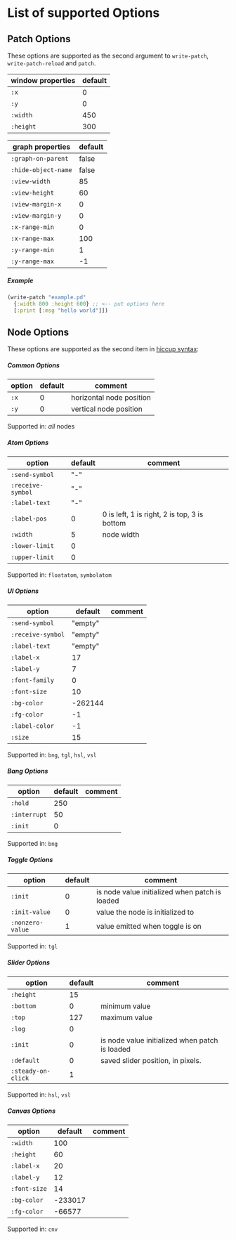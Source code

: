 # List of supported Options

## Patch Options

These options are supported as the second argument to `write-patch`, `write-patch-reload` and `patch`.

| window properties | default |
|-------------------|---------|
| `:x`              | 0       |
| `:y`              | 0       |
| `:width`          | 450     |
| `:height`         | 300     |

| graph properties    | default |
|---------------------|---------|
| `:graph-on-parent`  | false   |
| `:hide-object-name` | false   |
| `:view-width`       | 85      |
| `:view-height`      | 60      |
| `:view-margin-x`    | 0       |
| `:view-margin-y`    | 0       |
| `:x-range-min`      | 0       |
| `:x-range-max`      | 100     |
| `:y-range-min`      | 1       |
| `:y-range-max`      | -1      |

##### Example

```clojure
(write-patch "example.pd"
  {:width 800 :height 600} ;; <-- put options here
  [:print [:msg "hello world"]])
```

## Node Options

These options are supported as the second item in [hiccup syntax](types.md#hiccup):

##### Common Options

| option | default | comment                  |
|--------|---------|--------------------------|
| `:x`   | 0       | horizontal node position |
| `:y`   | 0       | vertical node position   |

Supported in: _all_ nodes

##### Atom Options

| option            | default | comment                                      |
|-------------------|---------|----------------------------------------------|
| `:send-symbol`    | "-"     |                                              |
| `:receive-symbol` | "-"     |                                              |
| `:label-text`     | "-"     |                                              |
| `:label-pos`      | 0       | 0 is left, 1 is right, 2 is top, 3 is bottom |
| `:width`          | 5       | node width                                   |
| `:lower-limit`    | 0       |                                              |
| `:upper-limit`    | 0       |                                              |

Supported in: `floatatom`, `symbolatom`

##### UI Options

| option            | default | comment |
|-------------------|---------|---------|
| `:send-symbol`    | "empty" |         |
| `:receive-symbol` | "empty" |         |
| `:label-text`     | "empty" |         |
| `:label-x`        | 17      |         |
| `:label-y`        | 7       |         |
| `:font-family`    | 0       |         |
| `:font-size`      | 10      |         |
| `:bg-color`       | -262144 |         |
| `:fg-color`       | -1      |         |
| `:label-color`    | -1      |         |
| `:size`           | 15      |         |

Supported in: `bng`, `tgl`, `hsl`, `vsl`

##### Bang Options

| option       | default | comment |
|--------------|---------|---------|
| `:hold`      | 250     |         |
| `:interrupt` | 50      |         |
| `:init`      | 0       |         |

Supported in: `bng`

##### Toggle Options

| option           | default | comment                                        |
|------------------|---------|------------------------------------------------|
| `:init`          | 0       | is node value initialized when patch is loaded |
| `:init-value`    | 0       | value the node is initialized to               |
| `:nonzero-value` | 1       | value emitted when toggle is on                |

Supported in: `tgl`

##### Slider Options

| option             | default | comment                                        |
|--------------------|---------|------------------------------------------------|
| `:height`          | 15      |                                                |
| `:bottom`          | 0       | minimum value                                  |
| `:top`             | 127     | maximum value                                  |
| `:log`             | 0       |                                                |
| `:init`            | 0       | is node value initialized when patch is loaded |
| `:default`         | 0       | saved slider position, in pixels.              |
| `:steady-on-click` | 1       |                                                |

Supported in: `hsl`, `vsl`

##### Canvas Options

| option       | default | comment |
|--------------|---------|---------|
| `:width`     | 100     |         |
| `:height`    | 60      |         |
| `:label-x`   | 20      |         |
| `:label-y`   | 12      |         |
| `:font-size` | 14      |         |
| `:bg-color`  | -233017 |         |
| `:fg-color`  | -66577  |         |

Supported in: `cnv`
